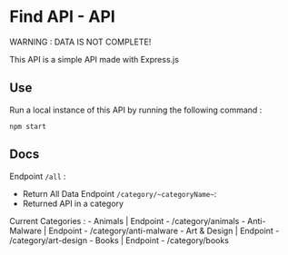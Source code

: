 # Find API - API

WARNING : DATA IS NOT COMPLETE!

This API is a simple API made with Express.js

## Use 

Run a local instance of this API by running the following command : 

`npm start`

## Docs 

Endpoint `/all` :
  - Return All Data
Endpoint `/category/~categoryName~`:
  - Returned API in a category
  
  Current Categories : 
      - Animals | Endpoint - /category/animals
      - Anti-Malware | Endpoint - /category/anti-malware
      - Art & Design | Endpoint - /category/art-design
      - Books | Endpoint - /category/books
